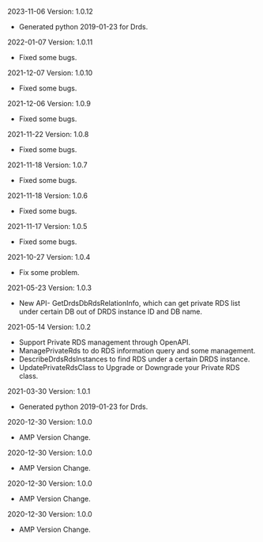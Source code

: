 2023-11-06 Version: 1.0.12
- Generated python 2019-01-23 for Drds.

2022-01-07 Version: 1.0.11
- Fixed some bugs.

2021-12-07 Version: 1.0.10
- Fixed some bugs.

2021-12-06 Version: 1.0.9
- Fixed some bugs.

2021-11-22 Version: 1.0.8
- Fixed some bugs.

2021-11-18 Version: 1.0.7
- Fixed some bugs.

2021-11-18 Version: 1.0.6
- Fixed some bugs.

2021-11-17 Version: 1.0.5
- Fixed some bugs.

2021-10-27 Version: 1.0.4
- Fix some problem.

2021-05-23 Version: 1.0.3
- New API- GetDrdsDbRdsRelationInfo, which can get private RDS list under certain DB out of DRDS instance ID and DB name.

2021-05-14 Version: 1.0.2
- Support Private RDS management through OpenAPI.
- ManagePrivateRds to do RDS information query and some management.
- DescribeDrdsRdsInstances to find RDS under a certain DRDS instance.
- UpdatePrivateRdsClass to Upgrade or Downgrade your Private RDS class.

2021-03-30 Version: 1.0.1
- Generated python 2019-01-23 for Drds.

2020-12-30 Version: 1.0.0
- AMP Version Change.

2020-12-30 Version: 1.0.0
- AMP Version Change.

2020-12-30 Version: 1.0.0
- AMP Version Change.

2020-12-30 Version: 1.0.0
- AMP Version Change.

